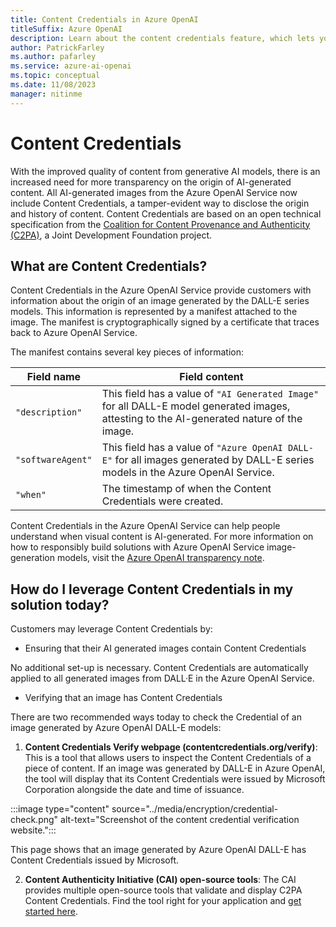 ```yaml
---
title: Content Credentials in Azure OpenAI
titleSuffix: Azure OpenAI
description: Learn about the content credentials feature, which lets you verify that an image was generated by an AI model.
author: PatrickFarley
ms.author: pafarley
ms.service: azure-ai-openai
ms.topic: conceptual 
ms.date: 11/08/2023
manager: nitinme
---
```


# Content Credentials

With the improved quality of content from generative AI models, there is an increased need for more transparency on the origin of AI-generated content. All AI-generated images from the Azure OpenAI Service now include Content Credentials, a tamper-evident way to disclose the origin and history of content. Content Credentials are based on an open technical specification from the [Coalition for Content Provenance and Authenticity (C2PA)](https://www.c2pa.org), a Joint Development Foundation project. 

## What are Content Credentials? 

Content Credentials in the Azure OpenAI Service provide customers with information about the origin of an image generated by the DALL-E series models. This information is represented by a manifest attached to the image. The manifest is cryptographically signed by a certificate that traces back to Azure OpenAI Service.

The manifest contains several key pieces of information: 

| Field name | Field content |
| ---| ---|
| `"description"` | This field has a value of `"AI Generated Image"` for all DALL-E model generated images, attesting to the AI-generated nature of the image. |
| `"softwareAgent"` | This field has a value of `"Azure OpenAI DALL-E"` for all images generated by DALL-E series models in the Azure OpenAI Service. |
|`"when"` |The timestamp of when the Content Credentials were created. | 


Content Credentials in the Azure OpenAI Service can help people understand when visual content is AI-generated. For more information on how to responsibly build solutions with Azure OpenAI Service image-generation models, visit the [Azure OpenAI transparency note](/legal/cognitive-services/openai/transparency-note?tabs=text).

## How do I leverage Content Credentials in my solution today?

Customers may leverage Content Credentials by:
- Ensuring that their AI generated images contain Content Credentials

No additional set-up is necessary. Content Credentials are automatically applied to all generated images from DALL·E in the Azure OpenAI Service. 

- Verifying that an image has Content Credentials
  
There are two recommended ways today to check the Credential of an image generated by Azure OpenAI DALL-E models:

1. **Content Credentials Verify webpage (contentcredentials.org/verify)**: This is a tool that allows users to inspect the Content Credentials of a piece of content. If an image was generated by DALL-E in Azure OpenAI, the tool will display that its Content Credentials were issued by Microsoft Corporation alongside the date and time of issuance.
    
  :::image type="content" source="../media/encryption/credential-check.png" alt-text="Screenshot of the content credential verification website.":::

  This page shows that an image generated by Azure OpenAI DALL-E has Content Credentials issued by Microsoft.
    
2. **Content Authenticity Initiative (CAI) open-source tools**: The CAI provides multiple open-source tools that validate and display C2PA Content Credentials. Find the tool right for your application and [get started here](https://opensource.contentauthenticity.org/).
